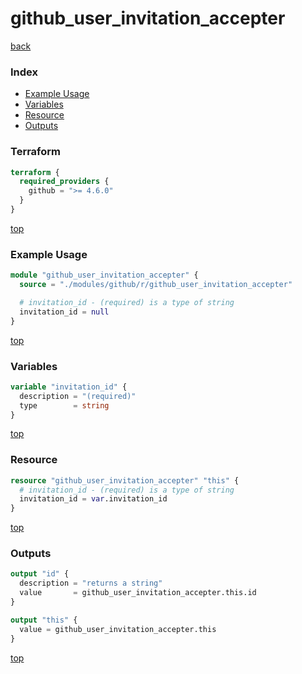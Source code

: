 # github_user_invitation_accepter

[back](../github.md)

### Index

- [Example Usage](#example-usage)
- [Variables](#variables)
- [Resource](#resource)
- [Outputs](#outputs)

### Terraform

```terraform
terraform {
  required_providers {
    github = ">= 4.6.0"
  }
}
```

[top](#index)

### Example Usage

```terraform
module "github_user_invitation_accepter" {
  source = "./modules/github/r/github_user_invitation_accepter"

  # invitation_id - (required) is a type of string
  invitation_id = null
}
```

[top](#index)

### Variables

```terraform
variable "invitation_id" {
  description = "(required)"
  type        = string
}
```

[top](#index)

### Resource

```terraform
resource "github_user_invitation_accepter" "this" {
  # invitation_id - (required) is a type of string
  invitation_id = var.invitation_id
}
```

[top](#index)

### Outputs

```terraform
output "id" {
  description = "returns a string"
  value       = github_user_invitation_accepter.this.id
}

output "this" {
  value = github_user_invitation_accepter.this
}
```

[top](#index)